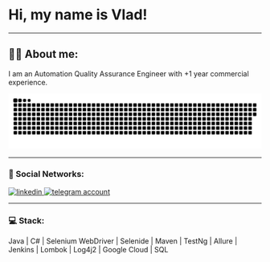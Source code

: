 # Hi, my name is Vlad!

---

## :man_technologist: About me:

I am an Automation Quality Assurance Engineer with +1 year commercial experience.

<p align="center">
 <img width="600" src="assets/github-snake.svg" alt="snake"/>
</p>

---

### 🤝 Social Networks:

  <div id="badges">
    <a href="https://www.linkedin.com/in/vlad-berezovskyi" target="_blank">
      <img src="https://cdn-icons-png.flaticon.com/512/2504/2504799.png" width="40" height="40" alt="linkedin" />
    </a>
    <a href="https://t.me/vlados_up" target="_blank">
      <img src="https://cdn-icons-png.flaticon.com/512/2111/2111646.png" width="40" height="40" alt="telegram account" />
    </a>
  </div>

---

### 💻 Stack:

Java | C# | Selenium WebDriver | Selenide | Maven | TestNg | Allure | Jenkins | Lombok | Log4j2 | Google Cloud | SQL
